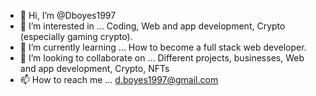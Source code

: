 - 👋 Hi, I’m @Dboyes1997
- 👀 I’m interested in ... Coding, Web and app development, Crypto (especially gaming crypto).
- 🌱 I’m currently learning ... How to become a full stack web developer.
- 💞️ I’m looking to collaborate on ... Different projects, businesses, Web and app development, Crypto, NFTs
- 📫 How to reach me ... d.boyes1997@gmail.com

<!---
Dboyes1997/Dboyes1997 is a ✨ special ✨ repository because its `README.md` (this file) appears on your GitHub profile.
You can click the Preview link to take a look at your changes.
--->

